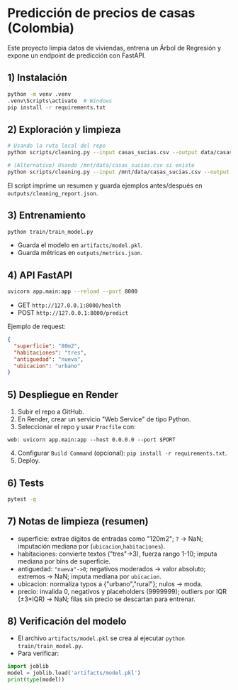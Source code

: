 # Predicción de precios de casas (Colombia)

Este proyecto limpia datos de viviendas, entrena un Árbol de Regresión y expone un endpoint de predicción con FastAPI.

## 1) Instalación

```bash
python -m venv .venv
.venv\Scripts\activate  # Windows
pip install -r requirements.txt
```

## 2) Exploración y limpieza

```bash
# Usando la ruta local del repo
python scripts/cleaning.py --input casas_sucias.csv --output data/casas_limpias.csv --report outputs/cleaning_report.json

# (Alternativo) Usando /mnt/data/casas_sucias.csv si existe
python scripts/cleaning.py --input /mnt/data/casas_sucias.csv --output data/casas_limpias.csv --report outputs/cleaning_report.json
```

El script imprime un resumen y guarda ejemplos antes/después en `outputs/cleaning_report.json`.

## 3) Entrenamiento

```bash
python train/train_model.py
```

- Guarda el modelo en `artifacts/model.pkl`.
- Guarda métricas en `outputs/metrics.json`.

## 4) API FastAPI

```bash
uvicorn app.main:app --reload --port 8000
```

- GET `http://127.0.0.1:8000/health`
- POST `http://127.0.0.1:8000/predict`

Ejemplo de request:

```json
{
  "superficie": "80m2",
  "habitaciones": "tres",
  "antiguedad": "nueva",
  "ubicacion": "urbano"
}
```

## 5) Despliegue en Render

1. Subir el repo a GitHub.
2. En Render, crear un servicio "Web Service" de tipo Python.
3. Seleccionar el repo y usar `Procfile` con:

```
web: uvicorn app.main:app --host 0.0.0.0 --port $PORT
```

4. Configurar `Build Command` (opcional): `pip install -r requirements.txt`.
5. Deploy.

## 6) Tests

```bash
pytest -q
```

## 7) Notas de limpieza (resumen)

- superficie: extrae dígitos de entradas como "120m2"; `?` -> NaN; imputación mediana por (`ubicacion`,`habitaciones`).
- habitaciones: convierte textos ("tres"->3), fuerza rango 1-10; imputa mediana por bins de superficie.
- antiguedad: `"nueva"->0`; negativos moderados -> valor absoluto; extremos -> NaN; imputa mediana por `ubicacion`.
- ubicacion: normaliza typos a {"urbano","rural"}; nulos -> moda.
- precio: invalida 0, negativos y placeholders (9999999); outliers por IQR (±3*IQR) -> NaN; filas sin precio se descartan para entrenar.

## 8) Verificación del modelo

- El archivo `artifacts/model.pkl` se crea al ejecutar `python train/train_model.py`.
- Para verificar:

```python
import joblib
model = joblib.load('artifacts/model.pkl')
print(type(model))
```

